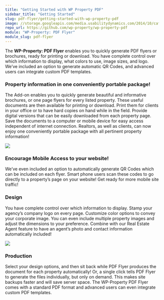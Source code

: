 ```yaml
---
title: "Getting Started with WP Property PDF"
sidebar_title: "Getting Started"
slug: pdf-flyer/getting-started-with-wp-property-pdf
image: //storage.googleapis.com/media.usabilitydynamics.com/2014/10/cafbdb86-wpproperty-extension-pdf_flyer-icon-300x300.png
repo_url: https://github.com/wp-property/wp-property-pdf
module: "WP-Property: PDF Flyer"
module_slug: pdf-flyer
---
```


The **WP-Property: PDF Flyer** enables you to quickly generate PDF flyers or brochures, ready for printing or download. You have complete control over which information to display, what colors to use, image sizes, and logo. We’ve included an option to generate automatic QR Codes, and advanced users can integrate custom PDF templates.

### Property information in one conveniently portable package!

The Add-on enables you to quickly generate beautiful and informative brochures, or one page flyers for every listed property. These useful documents are then available for printing or download. Print them for clients in your office or to have hard copies on hand while in the field. Provide digital versions that can be easily downloaded from each property page. Save the documents to a computer or mobile device for easy access independent of internet connection. Realtors, as well as clients, can now enjoy one conveniently portable package with all pertinent property information!

![](https://storage.googleapis.com/media.usabilitydynamics.com/2014/10/934a3851-wpp.pdf.screen1.png)

### Encourage Mobile Access to your website!

We’ve even included an option to automatically generate QR Codes which can be included on each flyer. Smart phone users scan these codes to go directly to a property’s page on your website! Get ready for more mobile site traffic!

### Design

You have complete control over which information to display. Stamp your agency’s company logo on every page. Customize color options to convey your corporate image. You can even include multiple property images and adjust the dimensions to your preference. Combine with our Real Estate Agent feature to have an agent’s photo and contact information automatically included!

![](https://storage.googleapis.com/media.usabilitydynamics.com/2014/10/fa44221f-wpp.pdf.screen2.png)

### Production

Select your design options, and then sit back while PDF Flyer produces the document for each property automatically! Or, a single click tells PDF Flyer to generate the files individually, but only on demand. This makes site backups faster and will save server space. The WP-Property PDF Flyer comes with a standard PDF format and advanced users can even integrate custom PDF templates.